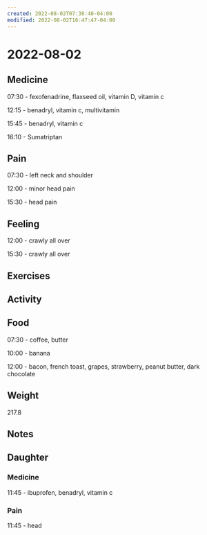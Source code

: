```yaml
---
created: 2022-08-02T07:38:40-04:00
modified: 2022-08-02T16:47:47-04:00
---
```


# 2022-08-02

## Medicine

07:30 - fexofenadrine, flaxseed oil, vitamin D, vitamin c 

12:15 - benadryl, vitamin c, multivitamin 

15:45 - benadryl, vitamin c

16:10 - Sumatriptan 

## Pain

07:30 - left neck and shoulder

12:00 - minor head pain

15:30 - head pain

## Feeling

12:00 - crawly all over

15:30 - crawly all over

## Exercises


## Activity


## Food

07:30 - coffee, butter 

10:00 - banana

12:00 - bacon, french toast, grapes, strawberry, peanut butter, dark chocolate


## Weight

217.8


## Notes


## Daughter


### Medicine

11:45 - ibuprofen, benadryl, vitamin c 


### Pain

11:45 - head
